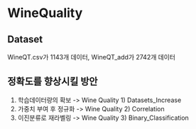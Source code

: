 # WineQuality

## Dataset
WineQT.csv가 1143개 데이터, WineQT_add가 2742개 데이터

## 정확도를 향상시킬 방안
1) 학습데이터량의 확보 -> Wine Quality 1) Datasets_Increase
2) 가중치 부여 후 정규화 -> Wine Quality 2) Correlation
3) 이진분류로 재라벨링 -> Wine Quality 3) Binary_Classification
